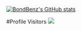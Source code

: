 [![BondBenz's GitHub stats](https://github-readme-stats.vercel.app/api?username=bondbenz)](https://github.com/bondbenz)

#Profile Visitors
![](https://komarev.com/ghpvc/?username=your-github-username&style=flat-square)
